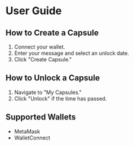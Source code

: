# User Guide

## How to Create a Capsule
1. Connect your wallet.
2. Enter your message and select an unlock date.
3. Click "Create Capsule."

## How to Unlock a Capsule
1. Navigate to "My Capsules."
2. Click "Unlock" if the time has passed.

## Supported Wallets
- MetaMask
- WalletConnect
